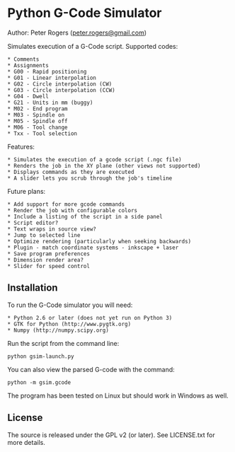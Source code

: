 Python G-Code Simulator
=======================
Author: Peter Rogers (peter.rogers@gmail.com)

Simulates execution of a G-Code script. Supported codes:

    * Comments
    * Assignments
    * G00 - Rapid positioning
    * G01 - Linear interpolation
    * G02 - Circle interpolation (CW)
    * G03 - Circle interpolation (CCW)
    * G04 - Dwell
    * G21 - Units in mm (buggy)
    * M02 - End program
    * M03 - Spindle on
    * M05 - Spindle off
    * M06 - Tool change
    * Txx - Tool selection

Features:

    * Simulates the execution of a gcode script (.ngc file)
    * Renders the job in the XY plane (other views not supported)
    * Displays commands as they are executed
    * A slider lets you scrub through the job's timeline

Future plans:

    * Add support for more gcode commands
    * Render the job with configurable colors
    * Include a listing of the script in a side panel
    * Script editor?
    * Text wraps in source view?
    * Jump to selected line
    * Optimize rendering (particularly when seeking backwards)
    * Plugin - match coordinate systems - inkscape + laser
    * Save program preferences
    * Dimension render area?
    * Slider for speed control

Installation
------------

To run the G-Code simulator you will need:

    * Python 2.6 or later (does not yet run on Python 3)
    * GTK for Python (http://www.pygtk.org)
    * Numpy (http://numpy.scipy.org)

Run the script from the command line:

    python gsim-launch.py

You can also view the parsed G-code with the command:

    python -m gsim.gcode

The program has been tested on Linux but should work in Windows as well.

License
-------

The source is released under the GPL v2 (or later). See LICENSE.txt for more details.


